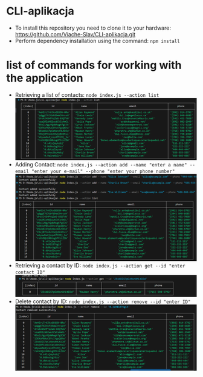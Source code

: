 ﻿# CLI-aplikacja

- To install this repository you need to clone it to your hardware: https://github.com/Viache-Slav/CLI-aplikacja.git
- Perform dependency installation using the command: `npm install`

# list of commands for working with the application

-  Retrieving a list of contacts: `node index.js --action list` [![Скриншот](Screenshot_4.png)](Screenshot_4.png)
- Adding Contact: `node index.js --action add --name "enter a name" --email "enter your e-mail" --phone "enter your phone number"` [![Скриншот ](Screenshot_1.png)](Screenshot_1.png)
- Retrieving a contact by ID: `node index.js --action get --id "enter contact_ID"` [![Скриншот](Screenshot_3.png)](Screenshot_3.png)
- Delete contact by ID: `node index.js --action remove --id "enter ID"` [![Скриншот](Screenshot_2.png)](Screenshot_2.png)
